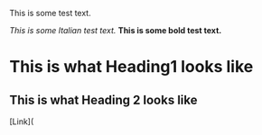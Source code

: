 This is some test text.

*This is some Italian test text.*
**This is some bold test text.**

# This is what Heading1 looks like

## This is what Heading 2 looks like

[Link](
